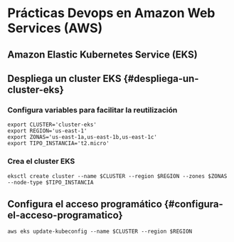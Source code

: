 # Prácticas Devops en Amazon Web Services (AWS)
## Amazon Elastic Kubernetes Service (EKS)

## Despliega un cluster EKS {#despliega-un-cluster-eks}

### Configura variables para facilitar la reutilización
```shell
export CLUSTER='cluster-eks'
export REGION='us-east-1'
export ZONAS='us-east-1a,us-east-1b,us-east-1c'
export TIPO_INSTANCIA='t2.micro'
```

### Crea el cluster EKS
```shell
eksctl create cluster --name $CLUSTER --region $REGION --zones $ZONAS --node-type $TIPO_INSTANCIA
```
## Configura el acceso programático {#configura-el-acceso-programatico}
```shell
aws eks update-kubeconfig --name $CLUSTER --region $REGION
```

